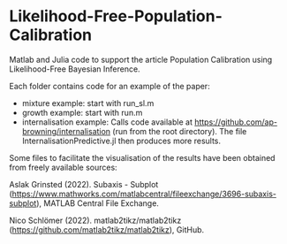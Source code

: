 # Likelihood-Free-Population-Calibration

Matlab and Julia code to support the article Population Calibration using Likelihood-Free Bayesian Inference.

Each folder contains code for an example of the paper:

- mixture example: start with run_sl.m
- growth example: start with run.m
- internalisation example: Calls code available at https://github.com/ap-browning/internalisation (run from the root directory).
  The file InternalisationPredictive.jl then produces more results.

Some files to facilitate the visualisation of the results have been obtained from freely available sources:

Aslak Grinsted (2022). Subaxis - Subplot (https://www.mathworks.com/matlabcentral/fileexchange/3696-subaxis-subplot), 
MATLAB Central File Exchange. 

Nico Schlömer (2022). matlab2tikz/matlab2tikz (https://github.com/matlab2tikz/matlab2tikz), GitHub.



